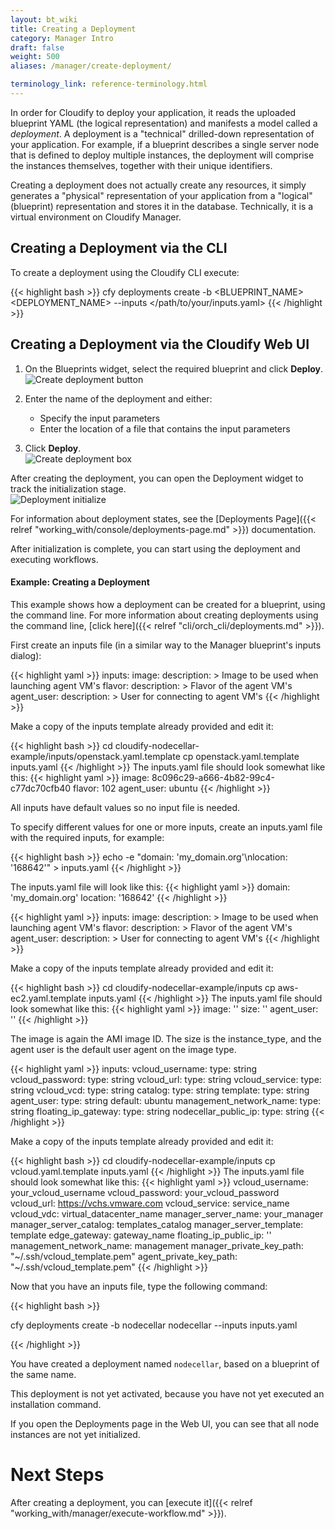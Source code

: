 ```yaml
---
layout: bt_wiki
title: Creating a Deployment
category: Manager Intro
draft: false
weight: 500
aliases: /manager/create-deployment/

terminology_link: reference-terminology.html
---
```


In order for Cloudify to deploy your application, it reads the uploaded blueprint YAML (the logical representation) and manifests a model called a _deployment_. A deployment is a "technical" drilled-down representation of your application. For example, if a blueprint describes a single server node that is defined to deploy multiple instances, the deployment will comprise the instances themselves, together with their unique identifiers.

Creating a deployment does not actually create any resources, it simply generates a "physical" representation of your application from a "logical" (blueprint) representation and stores it in the database. Technically, it is a virtual environment on Cloudify Manager.


## Creating a Deployment via the CLI

To create a deployment using the Cloudify CLI execute:

{{< highlight  bash >}}
cfy deployments create -b <BLUEPRINT_NAME> <DEPLOYMENT_NAME> --inputs </path/to/your/inputs.yaml​>
{{< /highlight >}}


## Creating a Deployment via the Cloudify Web UI

1. On the Blueprints widget, select the required blueprint and click **Deploy**.   <br/>
   ![Create deployment button]( /images/manager/ui-create-deployment.png )

2. Enter the name of the deployment and either:

   * Specify the input parameters
   * Enter the location of a file that contains the input parameters

3. Click **Deploy**.   <br/>
   ![Create deployment box]( /images/manager/ui-create-deployment-box.png )
   

After creating the deployment, you can open the Deployment widget to track the initialization stage.<br/>
![Deployment initialize]( /images/manager/ui-initialize-deployment.png )<br>

For information about deployment states, see the [Deployments Page]({{< relref "working_with/console/deployments-page.md" >}}) documentation.

After initialization is complete, you can start using the deployment and executing workflows.


#### Example: Creating a Deployment

This example shows how a deployment can be created for a blueprint, using the command line. For more information about creating deployments using the command line, [click here]({{< relref "cli/orch_cli/deployments.md" >}}).

First create an inputs file (in a similar way to the Manager blueprint's inputs dialog):

  <!-- gsTabContent "OpenStack" -->

  {{< highlight  yaml >}}
  inputs:
    image:
      description: >
        Image to be used when launching agent VM's
    flavor:
      description: >
        Flavor of the agent VM's
    agent_user:
      description: >
        User for connecting to agent VM's
  {{< /highlight >}}


Make a copy of the inputs template already provided and edit it:

  {{< highlight  bash  >}}
  cd cloudify-nodecellar-example/inputs/openstack.yaml.template
  cp openstack.yaml.template inputs.yaml
  {{< /highlight >}}
  The inputs.yaml file should look somewhat like this:
  {{< highlight  yaml >}}
  image: 8c096c29-a666-4b82-99c4-c77dc70cfb40
  flavor: 102
  agent_user: ubuntu
  {{< /highlight >}}

  <!-- /gsInitContent -->

  
All inputs have default values so no input file is needed.

To specify different values for one or more inputs, create an inputs.yaml file with the required inputs, for example:

 <!-- gsTabContent "SoftLayer"  -->

  {{< highlight  bash  >}}
  echo -e "domain: 'my_domain.org'\nlocation: '168642'" > inputs.yaml
  {{< /highlight >}}

  The inputs.yaml file will look like this:
  {{< highlight  yaml  >}}
  domain: 'my_domain.org'
  location: '168642'
  {{< /highlight >}}

  <!-- /gsInitContent -->

  <!-- gsTabContent "AWS EC2" -->

  {{< highlight  yaml >}}
  inputs:
    image:
      description: >
        Image to be used when launching agent VM's
    flavor:
      description: >
        Flavor of the agent VM's
    agent_user:
      description: >
        User for connecting to agent VM's
  {{< /highlight >}}

Make a copy of the inputs template already provided and edit it:

  {{< highlight  bash  >}}
  cd cloudify-nodecellar-example/inputs
  cp aws-ec2.yaml.template inputs.yaml
  {{< /highlight >}}
  The inputs.yaml file should look somewhat like this:
  {{< highlight  yaml >}}
    image: ''
    size: ''
    agent_user: ''
  {{< /highlight >}}

The image is again the AMI image ID. The size is the instance_type, and the agent user is the default user agent on the image type.

  <!-- /gsInitContent -->

  <!-- gsTabContent "vCloud " -->

  {{< highlight  yaml >}}
  inputs:
    vcloud_username:
        type: string
    vcloud_password:
        type: string
    vcloud_url:
        type: string
    vcloud_service:
        type: string
    vcloud_vcd:
        type: string
    catalog:
      type: string
    template:
      type: string
    agent_user:
      type: string
      default: ubuntu
    management_network_name:
      type: string
    floating_ip_gateway:
      type: string
    nodecellar_public_ip:
      type: string
  {{< /highlight >}}

Make a copy of the inputs template already provided and edit it:

  {{< highlight  bash  >}}
  cd cloudify-nodecellar-example/inputs
  cp vcloud.yaml.template inputs.yaml
  {{< /highlight >}}
  The inputs.yaml file should look somewhat like this:
  {{< highlight  yaml >}}
   vcloud_username: your_vcloud_username
   vcloud_password: your_vcloud_password
   vcloud_url: https://vchs.vmware.com
   vcloud_service: service_name
   vcloud_vdc: virtual_datacenter_name
   manager_server_name: your_manager
   manager_server_catalog: templates_catalog
   manager_server_template: template
   edge_gateway: gateway_name
   floating_ip_public_ip: ''
   management_network_name: management
   manager_private_key_path: "~/.ssh/vcloud_template.pem"
   agent_private_key_path: "~/.ssh/vcloud_template.pem"
  {{< /highlight >}}

  <!-- /gsInitContent -->

  <!-- /gsInitTab -->

Now that you have an inputs file, type the following command:

{{< highlight  bash >}}

cfy deployments create -b nodecellar nodecellar --inputs inputs.yaml

{{< /highlight >}}

You have created a deployment named `nodecellar`, based on a blueprint of the same name.

This deployment is not yet activated, because you have not yet executed an installation command.

If you open the Deployments page in the Web UI, you can see that all node instances are not yet initialized.


# Next Steps

After creating a deployment, you can [execute it]({{< relref "working_with/manager/execute-workflow.md" >}}).
